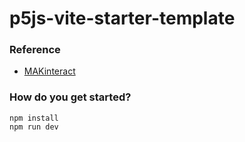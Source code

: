 # p5js-vite-starter-template

### Reference
- [MAKinteract](https://github.com/makinteract/p5js-vite)

### How do you get started?
```
npm install
npm run dev
```
